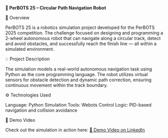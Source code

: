 **🤖 PerBOTS 25 – Circular Path Navigation Robot**

🏁 Overview

PerBOTS 25 is a robotics simulation project developed for the PerBOTS 2025 competition.
The challenge focused on designing and programming a 2-wheel autonomous robot that can navigate along a circular track, detect and avoid obstacles, and successfully reach the finish line — all within a simulated environment.

💡 Project Description

The simulation models a real-world autonomous navigation task using Python as the core programming language.
The robot utilizes virtual sensors for obstacle detection and dynamic path correction, ensuring continuous movement within the track boundary.

⚙️ Technologies Used

Language: Python
Simulation Tools: Webots
Control Logic: PID-based navigation and collision avoidance

🎥 Demo Video

Check out the simulation in action here:
[🎥 Demo Video on LinkedIn](https://www.linkedin.com/posts/madushani-munasinghe_webots-roboticssimulation-perabots-activity-7355890257717833728-3X_K?utm_source=share&utm_medium=member_desktop&rcm=ACoAAD1tBG8Bzgp-Ka5d5pYJq5kmMD0rQJPtjDo)


